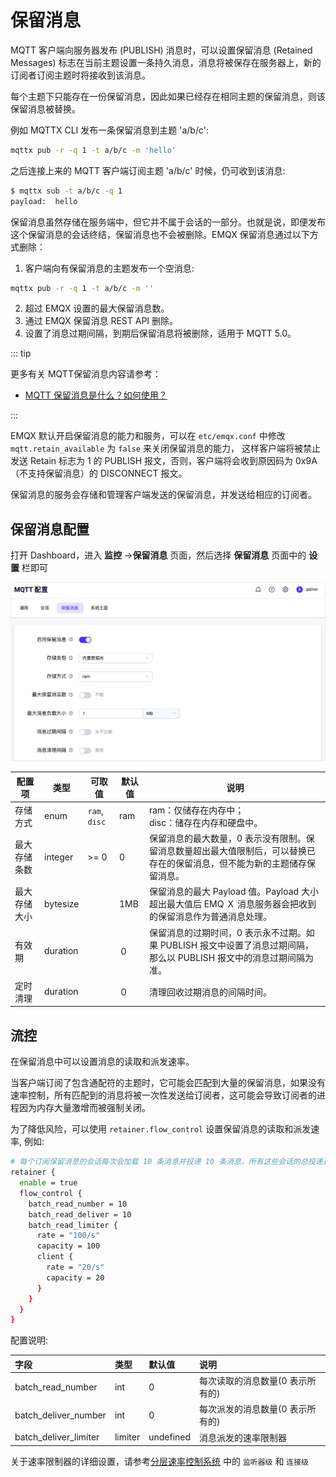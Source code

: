 # 保留消息

MQTT 客户端向服务器发布 (PUBLISH) 消息时，可以设置保留消息 (Retained Messages) 标志在当前主题设置一条持久消息，消息将被保存在服务器上，新的订阅者订阅主题时将接收到该消息。

每个主题下只能存在一份保留消息，因此如果已经存在相同主题的保留消息，则该保留消息被替换。

例如 MQTTX CLI 发布一条保留消息到主题 'a/b/c':

```bash
mqttx pub -r -q 1 -t a/b/c -m 'hello'
```

之后连接上来的 MQTT 客户端订阅主题 'a/b/c' 时候，仍可收到该消息:

```bash
$ mqttx sub -t a/b/c -q 1
payload:  hello
```

保留消息虽然存储在服务端中，但它并不属于会话的一部分。也就是说，即便发布这个保留消息的会话终结，保留消息也不会被删除。EMQX 保留消息通过以下方式删除：

1. 客户端向有保留消息的主题发布一个空消息:

```bash
mqttx pub -r -q 1 -t a/b/c -m ''
```

2. 超过 EMQX 设置的最大保留消息数。
3. 通过 EMQX 保留消息 REST API 删除。
4. 设置了消息过期间隔，到期后保留消息将被删除，适用于 MQTT 5.0。

::: tip

更多有关 MQTT保留消息内容请参考：

- [MQTT 保留消息是什么？如何使用？](https://www.emqx.com/zh/blog/mqtt5-features-retain-message)

:::


EMQX 默认开启保留消息的能力和服务，可以在 `etc/emqx.conf` 中修改 `mqtt.retain_available` 为 `false` 来关闭保留消息的能力，
这样客户端将被禁止发送 Retain 标志为 1 的 PUBLISH 报文，否则，客户端将会收到原因码为 0x9A（不支持保留消息）的 DISCONNECT 报文。

保留消息的服务会存储和管理客户端发送的保留消息，并发送给相应的订阅者。

## 保留消息配置

打开 Dashboard，进入 **监控**  ->**保留消息** 页面，然后选择 **保留消息** 页面中的 **设置** 栏即可

<img src="./assets/retainer_1.png" alt="image-20230427115530705" style="zoom:67%;" />

| 配置项                         | 类型     | 可取值                   | 默认值 | 说明                                                         |
| ------------------------------ | -------- | ------------------------ | ------ | ------------------------------------------------------------ |
| 存储方式       | enum     | `ram`, `disc`| ram |ram：仅储存在内存中；<br />disc：储存在内存和硬盘中。|
| 最大存储条数 | integer  | \>= 0                    | 0      | 保留消息的最大数量，0 表示没有限制。保留消息数量超出最大值限制后，可以替换已存在的保留消息，但不能为新的主题储存保留消息。 |
| 最大存储大小      | bytesize |     | 1MB    | 保留消息的最大 Payload 值。Payload 大小超出最大值后 EMQ Ｘ 消息服务器会把收到的保留消息作为普通消息处理。 |
| 有效期       | duration |       | ０     | 保留消息的过期时间，0 表示永不过期。如果 PUBLISH 报文中设置了消息过期间隔，那么以 PUBLISH 报文中的消息过期间隔为准。 |
| 定时清理       | duration |       | ０     | 清理回收过期消息的间隔时间。 |

## 流控

在保留消息中可以设置消息的读取和派发速率。

当客户端订阅了包含通配符的主题时，它可能会匹配到大量的保留消息，如果没有速率控制，所有匹配到的消息将被一次性发送给订阅者，这可能会导致订阅者的进程因为内存大量激增而被强制关闭。

为了降低风险，可以使用 `retainer.flow_control` 设置保留消息的读取和派发速率, 例如:

```bash
# 每个订阅保留消息的会话每次会加载 10 条消息并投递 10 条消息，所有这些会话的总投递速率被限制为 100/s，而保留消息中的每个工作进程的派发速率被限制为 20/s (大多数情况下，并不需要配置 client 这级)
retainer {
  enable = true
  flow_control {
    batch_read_number = 10
    batch_read_deliver = 10
    batch_read_limiter {
      rate = "100/s"
      capacity = 100
      client {
        rate = "20/s"
        capacity = 20
      }
    }
  }
}
```

配置说明:

| 字段                  | 类型    | 默认值    | 说明                             |
|:----------------------|:--------|:----------|:---------------------------------|
| batch_read_number     | int     | 0         | 每次读取的消息数量(0 表示所有的) |
| batch_deliver_number  | int     | 0         | 每次派发的消息数量(0 表示所有的) |
| batch_deliver_limiter | limiter | undefined | 消息派发的速率限制器             |

关于速率限制器的详细设置，请参考[分层速率控制系统](../rate-limit/rate-limit.md) 中的 `监听器级` 和 `连接级`
